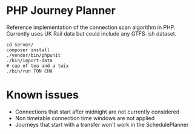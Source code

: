 PHP Journey Planner
===================

Reference implementation of the connection scan algorithm in PHP. Currently uses UK Rail data but could include any GTFS-ish dataset.

```
cd server/
composer install
./vendor/bin/phpunit
./bin/import-data
# cup of tea and a twix
./bin/run TON CHX
```

# Known issues

- Connections that start after midnight are not currently considered
- Non timetable connection time windows are not applied
- Journeys that start with a transfer won't work in the SchedulePlanner
